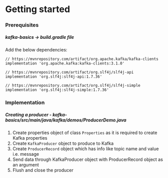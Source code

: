 # Getting started

### Prerequisites
##### kafka-basics -> build.gradle file

Add the below dependencies:

    // https://mvnrepository.com/artifact/org.apache.kafka/kafka-clients
    implementation 'org.apache.kafka:kafka-clients:3.1.0'
    
    // https://mvnrepository.com/artifact/org.slf4j/slf4j-api
    implementation 'org.slf4j:slf4j-api:1.7.36'

    // https://mvnrepository.com/artifact/org.slf4j/slf4j-simple
    implementation 'org.slf4j:slf4j-simple:1.7.36'
    
### Implementation
##### Creating a producer - kafka-basics/src/main/java/kafka/demos/ProducerDemo.java
1. Create properties object of class `Properties` as it is required to create Kafka properties
2. Create `KafkaProducer` object to produce to Kafka
3. Create `ProducerRecord` object which has info like topic name and value i.e. message
4. Send data through KafkaProducer object with ProducerRecord object as an argument
5. Flush and close the producer



